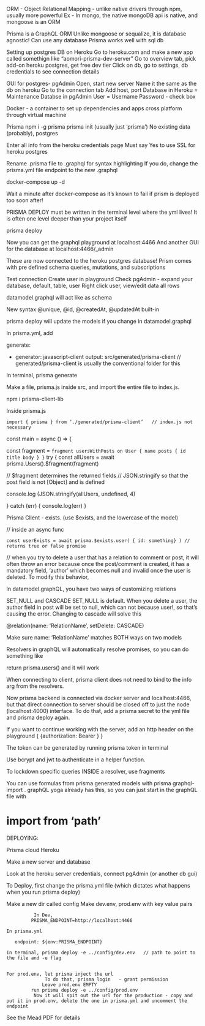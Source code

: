 ORM - Object Relational Mapping - unlike native drivers through npm, usually more powerful
Ex - In mongo, the native mongoDB api is native, and mongoose is an ORM

Prisma is a GraphQL ORM
Unlike mongoose or sequalize, it is database agnostic! Can use any database
Prisma works well with sql db

Setting up postgres DB on Heroku
Go to heroku.com and make a new app called somethign like “aomori-prisma-dev-server”
Go to overview tab, pick add-on heroku postgres, get free dev tier
Click on db, go to settings, db credentials to see connection details

GUI for postgres- pgAdmin
Open, start new server
Name it the same as the db on heroku
Go to the connection tab
Add host, port
Database in Heroku = Maintenance Databse in pgAdmin
User = Username
Password - check box

Docker - a container to set up dependencies and apps cross platform through virtual machine

Prisma
npm i -g prisma
prisma init <nameOfProject> (usually just ‘prisma’)
No existing data (probably), postgres

Enter all info from the heroku credentials page
Must say Yes to use SSL for heroku postgres

Rename .prisma file to .graphql for syntax highlighting
If you do, change the prisma.yml file endpoint to the new .graphql

docker-compose up -d

Wait a minute after docker-compose as it’s known to fail if prism is deployed too soon after!

PRISMA DEPLOY must be written in the terminal level where the yml lives! It is often one level deeper than your project itself

prisma deploy

Now you can get the graphql playground at localhost:4466
And another GUI for the database at localhost:4466/\_admin

These are now connected to the heroku postgres database!
Prism comes with pre defined schema queries, mutations, and subscriptions

Test connection
Create user in playground
Check pgAdmin - expand your database, default, table, user
Right click user, view/edit data all rows

datamodel.graphql will act like as schema

New syntax @unique, @id, @createdAt, @updatedAt built-in

prisma deploy will update the models if you change in datamodel.graphql

In prisma.yml, add

generate:

- generator: javascript-client
  output: src/generated/prisma-client
  // generated/prisma-client is usually the conventional folder for this

In terminal, prisma generate

Make a file, prisma.js inside src, and import the entire file to index.js.

npm i prisma-client-lib

Inside prisma.js

    import { prisma } from ‘./generated/prisma-client’   // index.js not necessary

const main = async () => {

const fragment = `fragment usersWithPosts on User { name posts { id title body } }`
try {
const allUsers = await prisma.Users().\$fragment(fragment)

// \$fragment determines the returned fields
// JSON.stringify so that the post field is not [Object] and is defined

console.log (JSON.stringify(allUsers, undefined, 4)

} catch (err) {
console.log(err)
}

Prisma Client - exists. (use \$exists, and the lowercase of the model)

// inside an async func

    const userExists = await prisma.$exists.user( { id: something} ) // returns true or false promise

// when you try to delete a user that has a relation to comment or post, it will often throw an error because once the post/comment is created, it has a mandatory field, ‘author’ which becomes null and invalid once the user is deleted. To modify this behavior,

In datamodel.graphQL, you have two ways of customizing relations

SET_NULL and CASCADE
SET_NULL is default. When you delete a user, the author field in post will be set to null, which can not because user!, so that’s causing the error. Changing to cascade will solve this

@relation(name: ‘RelationName’, setDelete: CASCADE)

Make sure name: ‘RelationName’ matches BOTH ways on two models

Resolvers in graphQL will automatically resolve promises, so you can do something like

return prisma.users() and it will work

When connecting to client, prisma client does not need to bind to the info arg from the resolvers.

Now prisma backend is connected via docker server and localhost:4466, but that direct connection to server should be closed off to just the node (localhost:4000) interface. To do that, add a prisma secret to the yml file and prisma deploy again.

If you want to continue working with the server, add an http header on the playground
{
{authorization: Bearer <token>}
}

The token can be generated by running prisma token in terminal

Use bcrypt and jwt to authenticate in a helper function.

To lockdown specific queries INSIDE a resolver, use fragments

You can use formulas from prisma generated models with prisma graphql-import . graphQL yoga already has this, so you can just start in the graphQL file with

# import <thing> from ‘path’

DEPLOYING:

Prisma cloud
Heroku

Make a new server and database

Look at the heroku server credentials, connect pgAdmin (or another db gui)

To Deploy, first change the prisma.yml file (which dictates what happens when you run prisma deploy)

Make a new dir called config
Make dev.env, prod.env with key value pairs

              In Dev,
             PRISMA_ENDPOINT=http://localhost:4466

    In prisma.yml

       endpoint: ${env:PRISMA_ENDPOINT}

    In terminal, prisma deploy -e ../config/dev.env   // path to point to the file and -e flag


    For prod.env, let prisma inject the url
                  To do that, prisma login   - grant permission
                 Leave prod.env EMPTY
             run prisma deploy -e ../config/prod.env
              Now it will spit out the url for the production - copy and put it in prod.env, delete the one in prisma.yml and uncomment the endpoint

See the Mead PDF for details
